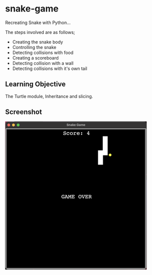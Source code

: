 # snake-game

Recreating Snake with Python...

The steps involved are as follows;

- Creating the snake body
- Controlling the snake
- Detecting collisions with food
- Creating a scoreboard
- Detecting collision with a wall
- Detecting collisions with it's own tail

## Learning Objective

The Turtle module, Inheritance and slicing.

## Screenshot

<img alt="Snake Game Screenshot" width="90%" src="snake_game_screenshot.png" />
